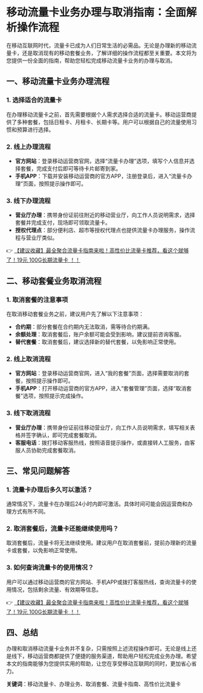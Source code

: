 # 移动流量卡业务办理与取消指南：全面解析操作流程

在移动互联网时代，流量卡已成为人们日常生活的必需品。无论是办理新的移动流量卡，还是取消现有的移动套餐业务，了解详细的操作流程都至关重要。本文将为您提供一份全面的指南，帮助您轻松完成移动流量卡业务的办理与取消。

## 一、移动流量卡业务办理流程

### 1. 选择适合的流量卡
在办理移动流量卡之前，首先需要根据个人需求选择合适的流量卡。移动运营商提供了多种套餐，包括日租卡、月租卡、长期卡等。用户可以根据自己的流量使用习惯和预算进行选择。

### 2. 线上办理流程
- **官方网站**：登录移动运营商官网，选择“流量卡办理”选项，填写个人信息并选择套餐，完成支付后即可等待卡片邮寄到家。
- **手机APP**：下载并安装移动运营商的官方APP，注册登录后，进入“流量卡办理”页面，按照提示操作即可。

### 3. 线下办理流程
- **营业厅办理**：携带身份证前往附近的移动营业厅，向工作人员说明需求，选择套餐并完成支付，现场即可领取流量卡。
- **授权代理点**：部分便利店、超市等授权代理点也提供流量卡办理服务，操作流程与营业厅类似。

👉 [【建议收藏】最全聚合流量卡指南来啦！高性价比流量卡推荐，看这个就够了！19元 100G长期流量卡 ！！](https://bit.ly/Liuliangka)

## 二、移动套餐业务取消流程

### 1. 取消套餐的注意事项
在取消移动套餐业务之前，建议用户先了解以下注意事项：
- **合约期**：部分套餐在合约期内无法取消，需等待合约期满。
- **余额处理**：取消套餐后，账户余额可能会受到影响，建议提前咨询客服。
- **替代套餐**：取消套餐后，建议选择新的替代套餐，以免影响正常使用。

### 2. 线上取消流程
- **官方网站**：登录移动运营商官网，进入“我的套餐”页面，选择需要取消的套餐，按照提示操作即可。
- **手机APP**：打开移动运营商的官方APP，进入“套餐管理”页面，选择“取消套餐”选项，按照提示完成操作。

### 3. 线下取消流程
- **营业厅办理**：携带身份证前往移动营业厅，向工作人员说明需求，填写相关表格并签字确认，即可完成套餐取消。
- **客服电话**：拨打移动客服热线，按照语音提示操作，或直接转人工服务，由客服人员协助完成套餐取消。

## 三、常见问题解答

### 1. 流量卡办理后多久可以激活？
通常情况下，流量卡在办理后24小时内即可激活。具体时间可能会因运营商和办理方式有所不同。

### 2. 取消套餐后，流量卡还能继续使用吗？
取消套餐后，流量卡将无法继续使用。建议用户在取消套餐前，提前办理新的流量卡或套餐，以免影响正常使用。

### 3. 如何查询流量卡的使用情况？
用户可以通过移动运营商的官方网站、手机APP或拨打客服热线，查询流量卡的使用情况，包括剩余流量、有效期等信息。

👉 [【建议收藏】最全聚合流量卡指南来啦！高性价比流量卡推荐，看这个就够了！19元 100G长期流量卡 ！！](https://bit.ly/Liuliangka)

## 四、总结

办理和取消移动流量卡业务并不复杂，只需按照上述流程操作即可。无论是线上还是线下，移动运营商都提供了便捷的服务渠道，帮助用户轻松完成业务办理。希望本文的指南能够为您提供实用的帮助，让您在享受移动互联网的同时，更加省心省力。

**关键词**：移动流量卡、办理业务、取消套餐、流量卡指南、高性价比流量卡